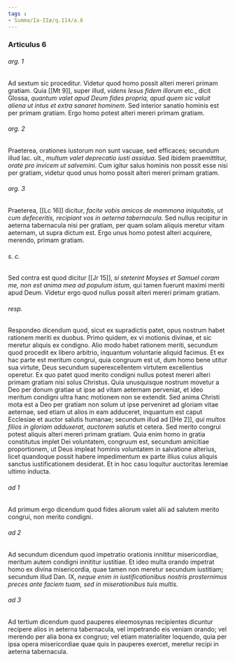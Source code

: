 ```yaml
---
tags : 
- Summa/Ia-IIæ/q.114/a.6
---
```


### Articulus 6

###### arg. 1
Ad sextum sic proceditur. Videtur quod homo possit alteri mereri primam gratiam. Quia [[Mt 9]], super illud, *videns Iesus fidem illorum* etc., dicit Glossa, *quantum valet apud Deum fides propria, apud quem sic valuit aliena ut intus et extra sanaret hominem*. Sed interior sanatio hominis est per primam gratiam. Ergo homo potest alteri mereri primam gratiam.

###### arg. 2
Praeterea, orationes iustorum non sunt vacuae, sed efficaces; secundum illud Iac. ult., *multum valet deprecatio iusti assidua*. Sed ibidem praemittitur, *orate pro invicem ut salvemini*. Cum igitur salus hominis non possit esse nisi per gratiam, videtur quod unus homo possit alteri mereri primam gratiam.

###### arg. 3
Praeterea, [[Lc 16]] dicitur, *facite vobis amicos de mammona iniquitatis, ut cum defeceritis, recipiant vos in aeterna tabernacula*. Sed nullus recipitur in aeterna tabernacula nisi per gratiam, per quam solam aliquis meretur vitam aeternam, ut supra dictum est. Ergo unus homo potest alteri acquirere, merendo, primam gratiam.

###### s. c.
Sed contra est quod dicitur [[Jr 15]], *si steterint Moyses et Samuel coram me, non est anima mea ad populum istum*, qui tamen fuerunt maximi meriti apud Deum. Videtur ergo quod nullus possit alteri mereri primam gratiam.

###### resp.
Respondeo dicendum quod, sicut ex supradictis patet, opus nostrum habet rationem meriti ex duobus. Primo quidem, ex vi motionis divinae, et sic meretur aliquis ex condigno. Alio modo habet rationem meriti, secundum quod procedit ex libero arbitrio, inquantum voluntarie aliquid facimus. Et ex hac parte est meritum congrui, quia congruum est ut, dum homo bene utitur sua virtute, Deus secundum superexcellentem virtutem excellentius operetur. Ex quo patet quod merito condigni nullus potest mereri alteri primam gratiam nisi solus Christus. Quia unusquisque nostrum movetur a Deo per donum gratiae ut ipse ad vitam aeternam perveniat, et ideo meritum condigni ultra hanc motionem non se extendit. Sed anima Christi mota est a Deo per gratiam non solum ut ipse perveniret ad gloriam vitae aeternae, sed etiam ut alios in eam adduceret, inquantum est caput Ecclesiae et auctor salutis humanae; secundum illud ad [[He 2]], *qui multos filios in gloriam adduxerat, auctorem salutis* et cetera. Sed merito congrui potest aliquis alteri mereri primam gratiam. Quia enim homo in gratia constitutus implet Dei voluntatem, congruum est, secundum amicitiae proportionem, ut Deus impleat hominis voluntatem in salvatione alterius, licet quandoque possit habere impedimentum ex parte illius cuius aliquis sanctus iustificationem desiderat. Et in hoc casu loquitur auctoritas Ieremiae ultimo inducta.

###### ad 1
Ad primum ergo dicendum quod fides aliorum valet alii ad salutem merito congrui, non merito condigni.

###### ad 2
Ad secundum dicendum quod impetratio orationis innititur misericordiae, meritum autem condigni innititur iustitiae. Et ideo multa orando impetrat homo ex divina misericordia, quae tamen non meretur secundum iustitiam; secundum illud Dan. IX, *neque enim in iustificationibus nostris prosternimus preces ante faciem tuam, sed in miserationibus tuis multis*.

###### ad 3
Ad tertium dicendum quod pauperes eleemosynas recipientes dicuntur recipere alios in aeterna tabernacula, vel impetrando eis veniam orando; vel merendo per alia bona ex congruo; vel etiam materialiter loquendo, quia per ipsa opera misericordiae quae quis in pauperes exercet, meretur recipi in aeterna tabernacula.

